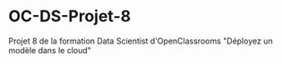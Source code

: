 # OC-DS-Projet-8
Projet 8 de la formation Data Scientist d'OpenClassrooms "Déployez un modèle dans le cloud"
